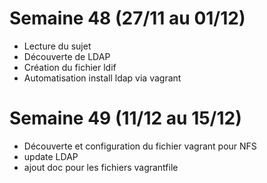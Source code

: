 # Semaine 48 (27/11 au 01/12)
 - Lecture du sujet
 - Découverte de LDAP
 - Création du fichier ldif
 - Automatisation install ldap via vagrant

# Semaine 49 (11/12 au 15/12)
- Découverte et configuration du fichier vagrant pour NFS
- update LDAP
- ajout doc pour les fichiers vagrantfile